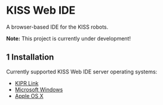 KISS Web IDE
==========

A browser-based IDE for the KISS robots.

**Note:** This project is currently under development!

## 1 Installation
Currently supported KISS Web IDE server operating systems:
* [KIPR Link](INSTALL/Link/INSTALL.md)
* [Microsoft Windows](INSTALL/Windows/INSTALL.md)
* [Apple OS X](INSTALL/OSX/INSTALL.md)
